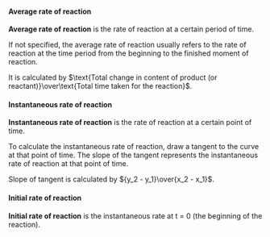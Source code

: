 #### Average rate of reaction
**Average rate of reaction** is the rate of reaction at a certain period of time.

If not specified, the average rate of reaction usually refers to the rate of reaction at the time period from the beginning to the finished moment of reaction.

It is calculated by $\text{Total change in content of product (or reactant)}\over\text{Total time taken for the reaction}$.

#### Instantaneous rate of reaction
**Instantaneous rate of reaction** is the rate of reaction at a certain point of time.

To calculate the instantaneous rate of reaction, draw a tangent to the curve at that point of time. The slope of the tangent represents the instantaneous rate of reaction at that point of time.

Slope of tangent is calculated by ${y_2 - y_1}\over{x_2 - x_1}$.

#### Initial rate of reaction
**Initial rate of reaction** is the instantaneous rate at t = 0 (the beginning of the reaction).
